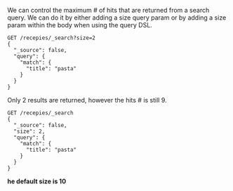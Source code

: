 We can control the maximum # of hits that are returned from a search query. We can do it by either adding a size query param or by adding a size param within the body when using the query DSL. 

```
GET /recepies/_search?size=2
{
  "_source": false, 
  "query": {
    "match": {
      "title": "pasta"
    }
  }
}
```

Only 2 results are returned, however the hits # is still 9. 

```
GET /recepies/_search
{
  "_source": false, 
  "size": 2, 
  "query": {
    "match": {
      "title": "pasta"
    }
  }
}
```

**he default size is 10**
